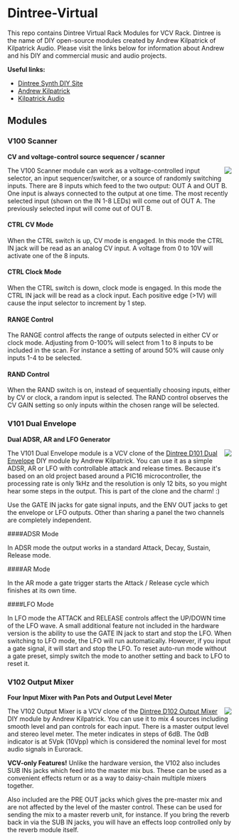 # Dintree-Virtual

This repo contains Dintree Virtual Rack Modules for VCV Rack. Dintree is
the name of DIY open-source modules created by Andrew Kilpatrick of
Kilpatrick Audio. Please visit the links below for information about Andrew
and his DIY and commercial music and audio projects.

**Useful links:**

* [Dintree Synth DIY Site](http://dintree.com)
* [Andrew Kilpatrick](https://www.andrewkilpatrick.org)
* [Kilpatrick Audio](https://www.kilpatrickaudio.com)

## Modules

### V100 Scanner
**CV and voltage-control source sequencer / scanner**

<img align="right" src="https://github.com/hires/Dintree-Virtual/raw/master/res/images/V100-Scanner.png" />

The V100 Scanner module can work as a voltage-controlled input selector,
an input sequencer/switcher, or a source of randomly switching inputs. There
are 8 inputs which feed to the two output: OUT A and OUT B. One input is
always connected to the output at one time. The most recently selected input
(shown on the IN 1-8 LEDs) will come out of OUT A. The previously selected
input will come out of OUT B.

#### CTRL CV Mode

When the CTRL switch is up, CV mode is engaged. In this mode the CTRL IN
jack will be read as an analog CV input. A voltage from 0 to 10V will
activate one of the 8 inputs.

#### CTRL Clock Mode

When the CTRL switch is down, clock mode is engaged. In this mode the CTRL IN
jack will be read as a clock input. Each positive edge (>1V) will cause the
input selector to increment by 1 step.

#### RANGE Control

The RANGE control affects the range of outputs selected in either CV or clock
mode. Adjusting from 0-100% will select from 1 to 8 inputs to be included in
the scan. For instance a setting of around 50% will cause only inputs 1-4 to
be selected.

#### RAND Control

When the RAND switch is on, instead of sequentially choosing inputs, either by
CV or clock, a random input is selected. The RAND control observes the CV GAIN
setting so only inputs within the chosen range will be selected.

### V101 Dual Envelope
**Dual ADSR, AR and LFO Generator**

<img align="right" src="https://github.com/hires/Dintree-Virtual/raw/master/res/images/V101-Dual_Envelope.png" />

The V101 Dual Envelope module is a VCV clone of the [Dintree D101 Dual Envelope](http://dintree.com/#D101)
DIY module by Andrew Kilpatrick. You can use it as a simple ADSR, AR or LFO
with controllable attack and release times. Because it's based on an old
project based around a PIC16 microcontroller, the processing rate is only 1kHz
and the resolution is only 12 bits, so you might hear some steps in the output.
This is part of the clone and the charm! :)

Use the GATE IN jacks for gate signal inputs, and the ENV OUT jacks to get the
envelope or LFO outputs. Other than sharing a panel the two channels are
completely independent.

####ADSR Mode

In ADSR mode the output works in a standard Attack, Decay, Sustain, Release mode.

####AR Mode

In the AR mode a gate trigger starts the Attack / Release cycle which finishes
at its own time.

####LFO Mode

In LFO mode the ATTACK and RELEASE controls affect the UP/DOWN time of the LFO
wave. A small additional feature not included in the hardware version is the
ability to use the GATE IN jack to start and stop the LFO. When switching to LFO
mode, the LFO will run automatically. However, if you input a gate signal, it
will start and stop the LFO. To reset auto-run mode without a gate preset,
simply switch the mode to another setting and back to LFO to reset it.


### V102 Output Mixer
**Four Input Mixer with Pan Pots and Output Level Meter**

<img align="right" src="https://github.com/hires/Dintree-Virtual/raw/master/res/images/V102-Output_Mixer.png" />

The V102 Output Mixer is a VCV clone of the [Dintree D102 Output Mixer](dintree.com/#D102)
DIY module by Andrew Kilpatrick. You can use it to mix 4 sources including smooth
level and pan controls for each input. There is a master output level and stereo
level meter. The meter indicates in steps of 6dB. The 0dB indicator is at 5Vpk
(10Vpp) which is considered the nominal level for most audio signals in Eurorack.

**VCV-only Features!**
Unlike the hardware version, the V102 also includes SUB INs jacks which feed
into the master mix bus. These can be used as a convenient effects return or as
a way to daisy-chain multiple mixers together.

Also included are the PRE OUT jacks which gives the pre-master mix and are not
affected by the level of the master control. These can be used for sending the
mix to a master reverb unit, for instance. If you bring the reverb back in via
the SUB IN jacks, you will have an effects loop controlled only by the reverb
module itself.
